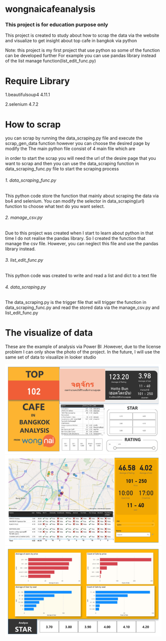 # wongnaicafeanalysis
### This project is for education purpose only
This project is created to study about how to scrap the data via the website and visualize to get insight about top cafe in bangkok via python

Note: this project is my first project that use python so some of the function can be developed further For example you can use pandas library instead of the list manage function(list_edit_func.py)

# Require Library
1.beautifulsoup4 4.11.1

2.selenium 4.7.2

# How to scrap 
you can scrap by running the data_scraping.py file and execute the scrap_gen_data function however you can choose the desired page by modify the 
The main python file consist of 4 main file which are

in order to start the scrap you will need the url of the desire page that you want to scrap and then you can use the data_scraping function in data_scraping_func.py file to start the scraping process
###### 1. data_scraping_func.py 
This python code store the function that mainly about scraping the data via bs4 and selenium. You can modify the selector in data_scraping(url) function to choose what text do you want select.
###### 2. manage_csv.py
Due to this project was created when I start to learn about python in that time I do not realise the pandas library. So I created the function that manage the csv file. However, you can neglect this file and use the pandas library instead.
###### 3. list_edit_func.py
This python code was created to write and read a list and dict to a text file
###### 4. data_scraping.py 
The data_scraping.py is the trigger file that will trigger the function in data_scraping_func.py and read the stored data via the manage_csv.py and list_edit_func.py

# The visualize of data
These are the example of analysis via Power BI .However, due to the license problem I can only show the photo of the project. In the future, I will use the same set of data to visualize in looker studio

![alt text](https://github.com/Kritkikomo/wongnaicafeanalysis/blob/main/DATASCRAPING/wongnai/Chakrit_Wanthanathanya_cafe_analyse_Page_1.jpg?raw=true)
![alt text](https://github.com/Kritkikomo/wongnaicafeanalysis/blob/main/DATASCRAPING/wongnai/Chakrit_Wanthanathanya_cafe_analyse_Page_2.jpg?raw=true)
![alt text](https://github.com/Kritkikomo/wongnaicafeanalysis/blob/main/DATASCRAPING/wongnai/Chakrit_Wanthanathanya_cafe_analyse_Page_3.jpg?raw=true)
